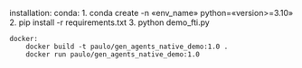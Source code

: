 installation:
    conda:
        1. conda create -n «env_name» python=«version>=3.10»
        2. pip install -r requirements.txt
        3. python demo_fti.py

    docker:
        docker build -t paulo/gen_agents_native_demo:1.0 .
        docker run paulo/gen_agents_native_demo:1.0